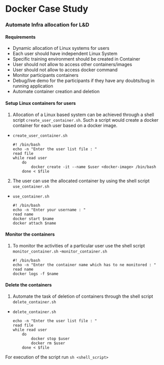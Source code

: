 # Docker Case Study
### Automate Infra allocation for L&D

#### Requirements

  - Dynamic allocation of Linux systems for users
  - Each user should have independent Linux System
  - Specific training environment should be created in Container
  - User should not allow to access other containers/images
  - User should not allow to access docker command
  - Monitor participants containers
  - Debug/live demo for the participants if they have any doubts/bug in running application
  - Automate container creation and deletion

#### Setup Linux containers for users
1. Allocation of a Linux based system can be achieved through a shell script `create_user_container.sh`. Such a script would create a docker container for each user based on a docker image. 
-  `create_user_container.sh`
    ```
    #! /bin/bash
    echo -n "Enter the user list file : "
    read file
    while read user
        do
            docker create -it --name $user <docker-image> /bin/bash
        done < $file
    ```
    
2. The user can use the allocated container by using the shell script `use_container.sh`
- `use_container.sh`
    ```
    #! /bin/bash
    echo -n "Enter your username : "
    read name
    docker start $name
    docker attach $name
    ```
    
#### Monitor the containers
1. To monitor the activities of a particular user use the shell script `monitor_container.sh`
-`monitor_container.sh`
    ```
    #! /bin/bash
    echo -n "Enter the container name which has to ne monitored : "
    read name
    docker logs -f $name
    ```
#### Delete the containers 
1. Automate the task of deletion of containers through the shell script `delete_container.sh`
-  `delete_container.sh`
    ```
    echo -n "Enter the user list file : "
    read file
    while read user
        do
            docker stop $user
            docker rm $user
        done < $file
    ```
    
For execution of the script run `sh <shell_script>`













